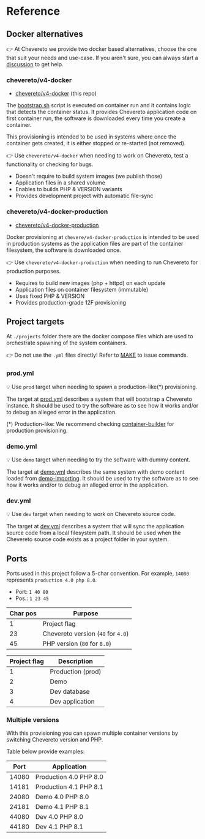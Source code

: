 # Reference

## Docker alternatives

👉 At Chevereto we provide two docker based alternatives, choose the one that suit your needs and use-case. If you aren't sure, you can always start a [discussion](https://github.com/chevereto/v4-docker/discussions) to get help.

### chevereto/v4-docker

* [chevereto/v4-docker](https://github.com/chevereto/v4-docker) (this repo)

The [bootstrap.sh](../scripts/bootstrap.sh) script is executed on container run and it contains logic that detects the container status. It provides Chevereto application code on first container run, the software is downloaded every time you create a container.

This provisioning is intended to be used in systems where once the container gets created, it is either stopped or re-started (not removed).

👉 Use `chevereto/v4-docker` when needing to work on Chevereto, test a functionality or checking for bugs.

* Doesn't require to build system images (we publish those)
* Application files in a shared volume
* Enables to builds PHP & VERSION variants
* Provides development project with automatic file-sync

### chevereto/v4-docker-production

* [chevereto/v4-docker-production](https://github.com/chevereto/v4-docker-production)

Docker provisioning at `chevere/v4-docker-production` is intended to be used in production systems as the application files are part of the container filesystem, the software is downloaded once.

👉 Use `chevereto/v4-docker-production` when needing to run Chevereto for production purposes.

* Requires to build new images (php + httpd) on each update
* Application files on container filesystem (immutable)
* Uses fixed PHP & VERSION
* Provides production-grade 12F provisioning

## Project targets

At `./projects` folder there are the docker compose files which are used to orchestrate spawning of the system containers.

👉 Do not use the `.yml` files directly! Refer to [MAKE](MAKE.md) to issue commands.

### prod.yml

💡 Use `prod` target when needing to spawn a production-like(*) provisioning.

The target at [prod.yml](../projects/prod.yml) describes a system that will bootstrap a Chevereto instance. It should be used to try the software as to see how it works and/or to debug an alleged error in the application.

(*) Production-like: We recommend checking [container-builder](https://github.com/chevereto/container-builder) for production provisioning.

### demo.yml

💡 Use `demo` target when needing to try the software with dummy content.

The target at [demo.yml](../projects/demo.yml) describes the same system  with demo content loaded from [demo-importing](https://github.com/chevereto/demo-importing). It should be used to try the software as to see how it works and/or to debug an alleged error in the application.

### dev.yml

💡 Use `dev` target when needing to work on Chevereto source code.

The target at [dev.yml](../projects/dev.yml) describes a system that will sync the application source code from a local filesystem path. It should be used when the Chevereto source code exists as a project folder in your system.

## Ports

Ports used in this project follow a 5-char convention. For example, `14080` represents `production 4.0 php 8.0`.

* Port: `1 40 80`
* Pos.: `1 23 45`

| Char pos | Purpose                            |
| -------- | ---------------------------------- |
| 1        | Project flag                       |
| 23       | Chevereto version (`40` for `4.0`) |
| 45       | PHP version (`80` for `8.0`)       |

| Project flag | Description       |
| ------------ | ----------------- |
| 1            | Production (prod) |
| 2            | Demo              |
| 3            | Dev database      |
| 4            | Dev application   |

### Multiple versions

With this provisioning you can spawn multiple container versions by switching Chevereto version and PHP.

Table below provide examples:

| Port  | Application            |
| ----- | ---------------------- |
| 14080 | Production 4.0 PHP 8.0 |
| 14181 | Production 4.1 PHP 8.1 |
| 24080 | Demo 4.0 PHP 8.0       |
| 24181 | Demo 4.1 PHP 8.1       |
| 44080 | Dev 4.0 PHP 8.0        |
| 44180 | Dev 4.1 PHP 8.1        |
